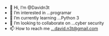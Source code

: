 - 👋 Hi, I’m @Davidn3t
- 👀 I’m interested in ...programar
- 🌱 I’m currently learning ...Python 3
- 💞️ I’m looking to collaborate on ...cyber security
- 📫 How to reach me ...david.n3t@gmail.com

<!---
Davidn3t/Davidn3t is a ✨ special ✨ repository because its `README.md` (this file) appears on your GitHub profile.
You can click the Preview link to take a look at your changes.
--->
